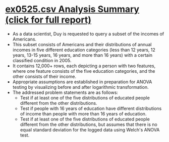 # [ex0525.csv Analysis Summary (click for full report)](ex0525_ANALYSIS.pdf)
- As a data scientist, Duy is requested to query a subset of the incomes of Americans.
- This subset consists of Americans and their distributions of annual incomes in five different education categories (less than 12 years, 12 years, 13-15 years, 16 years, and more than 16 years) with a certain classified condition in 2005.
- It contains 12,000+ rows, each depicting a person with two features, where one feature consists of the five education categories, and the other consists of their income.
- Appropriate assumptions are established in preparation for ANOVA testing by visualizing before and after logarithmic transformation.
- The addressed problem statements are as follows:
  - Test if at least one of the five distributions of educated people different from the other distributions.
  - Test if people with 16 years of education have different distributions of income than people with more than 16 years of education.
  - Test if at least one of the five distributions of educated people different from the other distributions, but assumes that there is no equal standard deviation for the logged data using Welch's ANOVA test.
